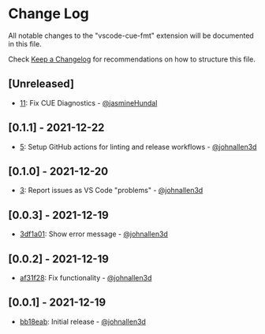 # Change Log

All notable changes to the "vscode-cue-fmt" extension will be documented in this file.

Check [Keep a Changelog](http://keepachangelog.com/) for recommendations on how to structure this file.

## [Unreleased]

- [11](https://github.com/johnallen3d/vscode-cue-fmt/pull/11): Fix CUE Diagnostics - [@jasmineHundal](https://github.com/jasmineHundal)

## [0.1.1] - 2021-12-22

- [5](https://github.com/johnallen3d/vscode-cue-fmt/pull/5): Setup GitHub actions for linting and release workflows - [@johnallen3d](https://github.com/johnallen3d)

## [0.1.0] - 2021-12-20

- [3](https://github.com/johnallen3d/vscode-cue-fmt/pull/3): Report issues as VS Code "problems" - [@johnallen3d](https://github.com/johnallen3d)

## [0.0.3] - 2021-12-19

- [3df1a01](https://github.com/johnallen3d/vscode-cue-fmt/commit/3df1a01): Show error message - [@johnallen3d](https://github.com/johnallen3d)

## [0.0.2] - 2021-12-19

- [af31f28](https://github.com/johnallen3d/vscode-cue-fmt/commit/af31f28): Fix functionality - [@johnallen3d](https://github.com/johnallen3d)

## [0.0.1] - 2021-12-19

- [bb18eab](https://github.com/johnallen3d/vscode-cue-fmt/commit/bb18eab): Initial release - [@johnallen3d](https://github.com/johnallen3d)

